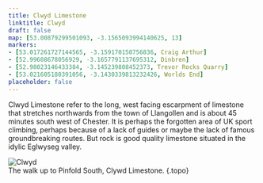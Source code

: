 ```yaml
---
title: Clwyd Limestone
linktitle: Clwyd
draft: false
map: [53.00879299501093, -3.1565093994140625, 13]
markers:
- [53.017261727144565, -3.159170150756836, Craig Arthur]
- [52.99608678056929, -3.1657791137695312, Dinbren]
- [52.98023146433384, -3.145239808452373, Trevor Rocks Quarry]
- [53.021605180391056, -3.1430339813232426, Worlds End]
placeholder: false
---
```



Clwyd Limestone refer to the long, west facing escarpment of limestone that stretches northwards from the town of Llangollen and is about 45 minutes south west of Chester. It is perhaps the forgotten area of UK sport climbing, perhaps because of a lack of guides or maybe the lack of famous groundbreaking routes. But rock is good quality limestone situated in the idylic Eglwyseg valley.

![Clwyd](/img/north-wales/border-region/clwyd-limestone/clwyd.jpg)  
The walk up to Pinfold South, Clywd Limestone.
{.topo}

